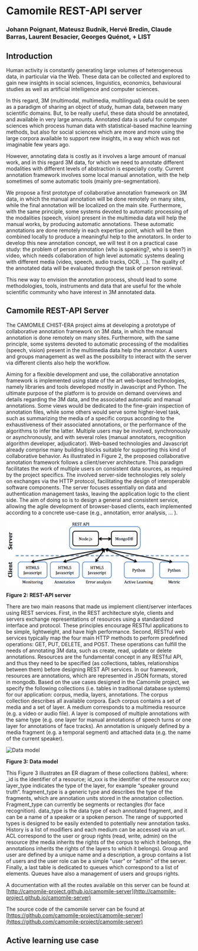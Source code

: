 # Camomile REST-API server


### Johann Poignant, Mateusz Budnik, Hervé Bredin, Claude Barras, Laurent Besacier, Georges Quénot, + LIST 


## Introduction

Human activity is constantly generating large volumes of heterogeneous data, in particular via the Web. These data can be collected and explored to gain new insights in social sciences, linguistics, economics, behavioural studies as well as artificial intelligence and computer sciences.

In this regard, 3M (multimodal, multimedia, multilingual) data could be seen as a paradigm of sharing an object of study, human data, between many scientific domains. But, to be really useful, these data should be annotated, and available in very large amounts. Annotated data is useful for computer sciences which process human data with statistical-based machine learning methods, but also for social sciences which are more and more using the large corpora available to support new insights, in a way which was not imaginable few years ago.

However, annotating data is costly as it involves a large amount of manual work, and in this regard 3M data, for which we need to annotate different modalities with different levels of abstraction is especially costly. Current annotation framework involves some local manual annotation, with the help sometimes of some automatic tools (mainly pre-segmentation).

We propose a first prototype of collaborative annotation framework on 3M data, in which the manual annotation will be done remotely on many sites, while the final annotation will be localized on the main site. Furthermore, with the same principle, some systems devoted to automatic processing of the modalities (speech, vision) present in the multimedia data will help the manual works, by producing automatic annotations. These automatic annotations are done remotely in each expertise point, which will be then combined locally to produce a meaningful help to the annotators. In order to develop this new annotation concept, we will test it on a practical case study: the problem of person annotation (who is speaking?, who is seen?) in video, which needs collaboration of high level automatic systems dealing with different media (video, speech, audio tracks, OCR, …). The quality of the annotated data will be evaluated through the task of person retrieval.

This new way to envision the annotation process, should lead to some methodologies, tools, instruments and data that are useful for the whole scientific community who have interest in 3M annotated data.


## Camomile REST-API Server

The CAMOMILE CHIST-ERA project aims at developing a prototype of collaborative annotation framework on 3M data, in which the manual annotation is done remotely on many sites. Furthermore, with the same principle, some systems devoted to automatic processing of the modalities (speech, vision) present in the multimedia data help the annotator. A users and groups management as well as the possibility to interact with the server via different clients also help the workflow.

Aiming for a flexible development and use, the collaborative annotation framework is implemented using state of the art web-based technologies, namely libraries and tools developed mostly in Javascript and Python. The ultimate purpose of the platform is to provide on demand overviews and details regarding the 3M data, and the associated automatic and manual annotations. Some views would be dedicated to the fine-grain inspection of annotation files, while some others would serve some higher-level task, such as summarizing the media of a specific corpus according to the exhaustiveness of their associated annotations, or the performance of the algorithms to infer the latter. Multiple users may be involved, synchronously or asynchronously, and with several roles (manual annotators, recognition algorithm developer, adjudicator). Web-based technologies and Javascript already comprise many building blocks suitable for supporting this kind of collaborative behavior. As illustrated in Figure 2, the proposed collaborative annotation framework follows a client/server architecture. This paradigm facilitates the work of multiple users on consistent data sources, as required by the project specifics. The involved server-side technologies rely solely on exchanges via the HTTP protocol, facilitating the design of interoperable software components. The server focuses essentially on data and authentication management tasks, leaving the application logic to the client side. The aim of doing so is to design a general and consistent service, allowing the agile development of browser-based clients, each implemented according to a concrete use-case (e.g., annotation, error analysis, … ).

![REST-API server](figs/archi.png)

**Figure 2: REST-API server**

There are two main reasons that made us implement client/server interfaces using REST services. First, in the REST architecture style, clients and servers exchange representations of resources using a standardized interface and protocol. These principles encourage RESTful applications to be simple, lightweight, and have high performance. Second, RESTful web services typically map the four main HTTP methods to perform predefined operations: GET, PUT, DELETE, and POST. These operations can fulfill the needs of annotating 3M data, such as create, read, update or delete annotations.
Resources are the fundamental concept in any RESTful API, and thus they need to be specified (as collections, tables, relationships between them) before designing REST API services. In our framework, resources are annotations, which are represented in JSON formats, stored in mongodb. Based on the use cases designed in the Camomile project, we specify the following collections (i.e. tables in traditional database systems) for our application: corpus, media, layers, annotations. The corpus collection describes all available corpora. Each corpus contains a set of media and a set of layer. A medium corresponds to a multimedia resource (e.g. a video or audio file). A layer is composed of multiple annotations with the same type (e.g. one layer for manual annotations of speech turns or one layer for annotations of face tracks). An annotation is uniquely defined by a media fragment (e.g. a temporal segment) and attached data (e.g. the name of the current speaker).

![Data model](figs/model.png)

**Figure 3: Data model**

This Figure 3 illustrates an ER diagram of these collections (tables), where: _id is the identifier of a resource; id_xxx is the identifier of the resource xxx; layer_type indicates the type of the layer, for example “speaker ground truth”. fragment_type is a generic type and describes the type of the fragments, which are annotation units stored in the annotation collection. Fragment_type can currently be segments or rectangles (for face recognition). data_type is the data type of each annotated fragment, and it can be a name of a speaker or a spoken person. The range of supported types is designed to be easily extended to potentially new annotation tasks. History is a list of modifiers and each medium can be accessed via an url. ACL correspond to the user or group rights (read, write, admin) on the resource (the media inherits the rights of the corpus to which it belongs, the annotations inherits the rights of the layers to which it belongs). Group and user are defined by a unique name and a description, a group contains a list of users and the user role can be a simple "user" or "admin" of the server. Finally, a last table is dedicated to queues which correspond to a list of elements. Queues have also a management of users and groups rights.

A documentation with all the routes available on this server can be found at 
[http://camomile-project.github.io/camomile-server](http://camomile-project.github.io/camomile-server)

The source code of the camomile server can be found at
[https://github.com/camomile-project/camomile-server](https://github.com/camomile-project/camomile-server)

## Active learning use case
